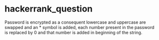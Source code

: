 # hackerrank_question
Password is encrypted as a consequent lowercase and uppercase are swapped and an * symbol is added, each number present in the password is replaced by 0 and that number is added in beginning of the string. 
